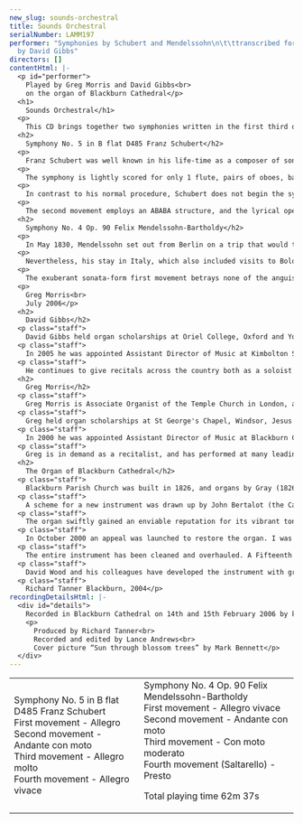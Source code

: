 ```yaml
---
new_slug: sounds-orchestral
title: Sounds Orchestral
serialNumber: LAMM197
performer: "Symphonies by Schubert and Mendelssohn\n\t\ttranscribed for Organ Duet
  by David Gibbs"
directors: []
contentHtml: |-
  <p id="performer">
    Played by Greg Morris and David Gibbs<br>
    on the organ of Blackburn Cathedral</p>
  <h1>
    Sounds Orchestral</h1>
  <p>
    This CD brings together two symphonies written in the first third of the 19th century, at a time when composers were struggling to come to terms with the vastly expanded symphonic horizons revealed by Beethoven, and Romantic influences from other art forms such as literature were beginning to make their presence felt in music. Although both Schubert and Mendelssohn showed certain Romantic tendencies in their works (for example Schubert in his vast output of songs, Mendelssohn in the programmatic input which influenced some of his works) both also remained true to classical ideals of formal balance.</p>
  <h2>
    Symphony No. 5 in B flat D485 Franz Schubert</h2>
  <p>
    Franz Schubert was well known in his life-time as a composer of songs, and piano and chamber music, but the much less marketable genre of the symphony held a life-long fascination for him - in a letter to his publisher he described such works as “strivings after the highest in art”. His first symphony was composed when he was only 16, and by the time he was 19 he had composed another five. Of these early symphonies, the fifth is perhaps the best known. It was finished on 3rd October 1816, and performed shortly afterwards by a private orchestra which had evolved from the Schubert family string quartet.</p>
  <p>
    The symphony is lightly scored for only 1 flute, pairs of oboes, bassoons and horns, and strings. It followed on remarkably quickly from the fourth symphony, the only one of Schubert’s completed symphonies in a minor key, which he titled “Tragic”. The fifth is completely different in character. It is a sunny, graceful, beautifully balanced piece, and very much a “Classical” rather than “Romantic” symphony - it is definitely not a response by the young Schubert to the challenge presented by Beethoven’s symphonies, but rather a delightfully fresh and invigorating look back at the world of Mozart and Haydn. Commentators have pointed out the similarities between this piece and Mozart’s 40th Symphony in G minor, and indeed Schubert?s work does seem to be heavily influenced by the older master, particularly in the 1st and 3rd movements. However, for all the similarities of forms, harmonic progressions and themes, the mood of Schubert’s masterpiece is a world away from the nervous tension which characterises the first movement of Mozart’s 40th.</p>
  <p>
    In contrast to his normal procedure, Schubert does not begin the symphony with a slow introduction. Instead, four wind chords (a progression which later forms a crucial part in the development section) and a dancing violin scale lead straight into the graceful first theme. The violin melody itself is beautiful enough, but the dialogue with the cellos adds a spirited extra dimension to the texture. The second subject is more stepwise and lyrical, and Schubert uses the two themes to create a wonderfully compact sonata-form movement.</p>
  <p>
    The second movement employs an ABABA structure, and the lyrical opening theme displays Schubert’s skill for writing tuneful melodies. Schubert employs one of his favourite key relationships to introduce the second theme, which appears in C flat major, a major third below the tonic. This theme contrasts with the first in the sense that it incorporates much more dialogue. The lively minuet and trio does have striking similarities to that of Mozart’s 40th Symphony, although it avoids the off-beat accents of that movement. But perhaps the crowning glory of the symphony is the finale, which in its lightness and delicacy compares favourably with anything similar composed by Mozart. The themes are beautifully constructed, and they are developed in an enterprising fashion. A barn-storming finale it is not, but a movement full of humour and delicacy it most definitely is, and it is a perfectly weighted conclusion to this most classical of Schubert’s symphonies.</p>
  <h2>
    Symphony No. 4 Op. 90 Felix Mendelssohn-Bartholdy</h2>
  <p>
    In May 1830, Mendelssohn set out from Berlin on a trip that would take him through much of Italy – although because he visited Goethe in Weimar and also the cities of Munich, Salzurg, Linz, Vienna and Budapest, he did not in fact arrive in Venice until 10th October. However, the city made a vivid impression on him, as a letter home reveals: “Italy at last. And what I have all my life considered as the greatest possible felicity is now begun and I am basking in it.” Although the churches, the landscape and most of all the art impressed Mendelssohn, he was rather less complimentary about the music: “As I was earnestly contemplating the delightful evening landscape with its trees and angels among the boughs, the organ commenced. The sound was at first quite in harmony with my feelings: but the second, third, and in fact all the rest quickly roused me from my reveries and sent me straight home for the man was playing in church, and during divine service, and in front of respectable people thus: [he quotes a trite tune] and with the Martyrdom of St Peter close beside him.”</p>
  <p>
    Nevertheless, his stay in Italy, which also included visits to Bologna, Florence, Rome and Naples, provided Mendelssohn with the inspiration to write one of the classic works of the 19th-century symphonic repertoire - he himself stated that “all of Italy features in this work”. But although Mendelssohn began work on the symphony during his Italian journeys, it took a commission from the Royal Philharmonic Society in London for “a symphony, an overture and a vocal piece for the society, for which he be offered the sum of one hundred guineas” to provide the impetus for Mendelssohn to actually complete the work. Mendelssohn conducted the first performance of the work in London on May 13 1833, but the work was never to be published or performed in his native Germany in his own lifetime. Curiously enough, although musicians, critics and audiences have long loved the Italian Symphony, Mendelssohn himself remained dissatisfied with it, and intended to make thorough revisions to the first and last movements, a project he was unable to carry out. If the revisions he intended would have really improved the score, one can only imagine the popularity the work would have now!</p>
  <p>
    The exuberant sonata-form first movement betrays none of the anguish which Mendelssohn went through during its composition, but rather seems to reflect the sunny Italian landscape which so impressed Mendelssohn. The second movement, akin to the Allegretto in Beethoven’s 7th Symphony, was probably inspired by a religious procession which Mendelssohn witnessed in Naples. The dreamy Minuet contrasts with the more rhythmically driven trio, the music of which returns in an intriguing coda. And best of all is the minor-key finale, entitled Salterello after a Roman dance, but perhaps also drawing on inspiration from the Neapolitan Tarantella - a dance so called because it was believed the cure for a tarantula bite was to keep the patient in perpetual motion! The movement is certainly a thrilling and lively close to this inspiring Symphony.</p>
  <p>
    Greg Morris<br>
    July 2006</p>
  <h2>
    David Gibbs</h2>
  <p class="staff">
    David Gibbs held organ scholarships at Oriel College, Oxford and York Minster and is a holder of the FRCO diploma. In September 2000 he was appointed Assistant Organist at Carlisle Cathedral, where his principal duties were to accompany the Cathedral Choir in the daily liturgy and to direct the Cathedral Youth Choir, with whom he toured Norway. He also conducted the Cockermouth Harmonic Society.</p>
  <p class="staff">
    In 2005 he was appointed Assistant Director of Music at Kimbolton School. There he teaches music throughout the school, with particular responsibility for the Chamber Choir and the School Orchestra.</p>
  <p class="staff">
    He continues to give recitals across the country both as a soloist and as a duettist with Greg. In recent years he has found himself increasingly busy as both a composer and arranger with orchestral transcriptions for organ a particular favourite pastime.</p>
  <h2>
    Greg Morris</h2>
  <p class="staff">
    Greg Morris is Associate Organist of the Temple Church in London, a position he has held since September 2006.</p>
  <p class="staff">
    Greg held organ scholarships at St George's Chapel, Windsor, Jesus College, Cambridge, and St Martin-in-the-Fields. He studied with Andrew Dean, Paul Stubbings, John Kitchen and Thomas Trotter, and won first prizes for organ playing and overall performance in the FRCO examinations.</p>
  <p class="staff">
    In 2000 he was appointed Assistant Director of Music at Blackburn Cathedral, where he accompanied the Cathedral Choirs in a busy schedule of recordings, broadcasts, concerts and tours in addition to the Cathedral's regular services. Greg also directed the Cathedral Young People's Choir in a programme which included four commissions, tours to Rome and Vienna, and live broadcasts on BBC Radio 4. He was also a regular accompanist for the Radio 4 Daily Service Singers.</p>
  <p class="staff">
    Greg is in demand as a recitalist, and has performed at many leading recital venues in this country and abroad. In June 2006, Greg was the soloist in the World Première of David Briggs' Organ Concerto, written in celebration of the organ of Blackburn Cathedral, and he has also made the first recording of this work. Greg's first solo CD, <a href="inspir.htm">Sounds Inspirational</a>, which features music by composers including Bach, Buxtehude, Duruflé and Messiaen, was released in 2003 by LAMMAS and has received widespread critical acclaim.</p>
  <h2>
    The Organ of Blackburn Cathedral</h2>
  <p class="staff">
    Blackburn Parish Church was built in 1826, and organs by Gray (1826 and 1831) and Cavaillé-Coll (1875) were placed on the west wall of the church. The building was re-consecrated as a Cathedral in 1926, when the Diocese of Blackburn was established, and ambitious plans to extend the building were drawn up. When the large transepts were completed in 1953, Henry Willis III was commissioned to move the organ to a bridge at the East end of the Nave. In 1964 the organ was taken down so that a temporary wall could be built, dividing the nave from the transepts to enable work to begin on restoring the nave, whilst the remainder of the cathedral could be used for worship. J.W. Walker and Sons removed the organ and lent the cathedral a four-rank, totally enclosed, extension organ, which served well for five years.</p>
  <p class="staff">
    A scheme for a new instrument was drawn up by John Bertalot (the Cathedral Organist), in consultation with Francis Jackson and Bert Collop (managing director of Walker’s). William Thompson, a generous benefactor from Burnley who had already given large sums of money for the restoration of the Nave and the building of the Lantern Tower and Spire, was asked by John Bertalot to give £30,000 to pay for the new organ. On 20th March, 1968, an envelope arrived from him with a cheque for 30,000 guineas (£31, 500) made out to John Bertalot. The new organ was dedicated on 20th December 1969. It was voiced by Walter Goodey and Dennis Thurlow. John Hayward, the artist, consulted with Walker’s to produce the stunning highly coloured organ cases, including swell boxes which are in full view, and a doubly mitred Serpent, coloured green and gold.</p>
  <p class="staff">
    The organ swiftly gained an enviable reputation for its vibrant tonal quality, most notably the fiery reed stops. However, from as early as 1983, serious problems became apparent, particularly in relation to the wind system and action. At the same time, the Lantern Tower also required major work, thus delaying work to the organ. In 1994, shortly after Gordon Stewart’s appointment as Director of Music, David Wood took over the care of the organ. Some short term problems were attended to and the console was modernised.</p>
  <p class="staff">
    In October 2000 an appeal was launched to restore the organ. I was keen that all of the 1969 tonal features should be retained, but that the opportunity should be taken to provide various extra colours to enhance and better equip an instrument that is expected not only to accompany liturgy on a daily basis, but also to present the complete range of solo repertoire in a stylistic manner. For example, I felt that an Oboe on the Swell and a Fifteenth on the Great were essential additions. Also that a reed at 8’ pitch on the Positive and a Vox Humana would be useful and that the organ really needed additional 8’ foundation pitch, more gravitas on the Pedal and extra 16’ manual tone. In order to address these desired tonal additions and to bring the organ into proper working order, I devised a scheme to restore and enlarge the organ, in consultation with David Briggs, John Bertalot, Canon Andrew Hindley, Greg Morris and David Wood. The organ was restored and enlarged between July 2001 and June 2002, during which time a Rodgers digital instrument was used.</p>
  <p class="staff">
    The entire instrument has been cleaned and overhauled. A Fifteenth on the Great and a Cliquot-style Cromorne on the Positive have been added. The new Solo department has been positioned above the Great, with new stops: Flûte Harmonique 8’, Viola 8’, Viola Céleste 8’, Flûte Octaviante 4’ and Voix Humaine. The old Swell Cromorne has been moved to the Solo, and renamed “Clarinette”; in its place on the Swell is a new Hautbois. Two new ranks of pipes have been made available on the Pedal: a 6 2/5 Grosse Tierce and 10 2/3 Grosse Quint. Two new digital ranks, by Walker Technical Company USA, have also been made available on the Pedal: 32’ Sub Principal and 16’ Flûte Ouverte. A wealth of octave and sub-octave couplers have been provided. A new 4 manual console has been built by Wood of Huddersfield, in the style of the original 3 manual console. A new Cymbelstern and star have been added and safety features for maintaining the instrument have been incorporated.</p>
  <p class="staff">
    David Wood and his colleagues have developed the instrument with great skill; they have breathed new life into all the wonderful original colours which had been sounding tired for some years and have blended new ranks into the organ in such a sensitive way. The result is an incredibly versatile and reliable instrument with a tremendous range of dynamic and tonal colour, coupled with a sense of sheer power, but also great subtlety and tremendous beauty. There are few organs in the world that can demonstrate the entire solo repertoire with such a convincing sense of style. It is also a fantastic organ for the liturgy, capable of accompanying choir and congregation in a sensitive manner. The full range of the organ’s capabilities was shown off to great effect at the opening recital by David Briggs on 6th July 2002. This recording provides further evidence!</p>
  <p class="staff">
    Richard Tanner Blackburn, 2004</p>
recordingDetailsHtml: |-
  <div id="details">
    Recorded in Blackburn Cathedral on 14th and 15th February 2006 by kind permission of the Dean and Chapter
    <p>
      Produced by Richard Tanner<br>
      Recorded and edited by Lance Andrews<br>
      Cover picture “Sun through blossom trees” by Mark Bennett</p>
  </div>
---
```


<table class="tracktable">
  <tbody>
    <tr>
      <td class="column1">
        <span class="trackname">Symphony No. 5 in B flat D485 </span> <span class="composer">Franz Schubert</span><br>
        <span class="trackname"> First movement - Allegro<br>
          Second movement - Andante con moto</span><br>
        <span class="trackname"> Third movement - Allegro molto</span><br>
        <span class="trackname"> Fourth movement - Allegro vivace</span>
      </td>
      <td class="column2">
        <span class="trackname">Symphony No. 4 Op. 90 </span> <span class="composer">Felix Mendelssohn-Bartholdy</span><br>
        <span class="trackname"> First movement - Allegro vivace<br>
          Second movement - Andante con moto<br>
          Third movement - Con moto moderato<br>
          Fourth movement (Saltarello) - Presto</span>
        <p>					<span id="playingtime">Total playing time 62m 37s</span></p>
      </td>
    </tr>
  </tbody>
</table>
